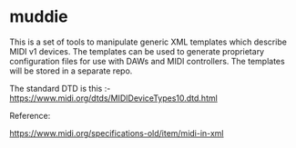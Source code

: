 # muddie

This is a set of tools to manipulate generic XML templates which describe MIDI v1 devices.
The templates can be used to generate proprietary configuration files for use with DAWs and MIDI controllers.
The templates will be stored in a separate repo.

The standard DTD is this :- https://www.midi.org/dtds/MIDIDeviceTypes10.dtd.html

Reference:

https://www.midi.org/specifications-old/item/midi-in-xml
